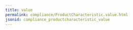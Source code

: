 ```yaml
---
title: value
permalink: compliance/ProductCharacteristic.value.html
jsonid: compliance_productcharacteristic_value
---
```


